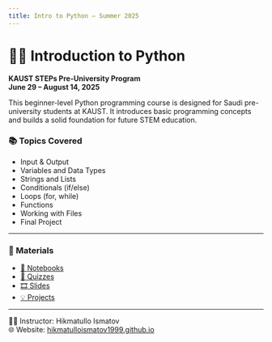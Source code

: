 ```yaml
---
title: Intro to Python – Summer 2025
---
```


# 👨‍💻 Introduction to Python  
**KAUST STEPs Pre-University Program**  
**June 29 – August 14, 2025**

This beginner-level Python programming course is designed for Saudi pre-university students at KAUST. It introduces basic programming concepts and builds a solid foundation for future STEM education.

### 📚 Topics Covered
- Input & Output
- Variables and Data Types
- Strings and Lists
- Conditionals (if/else)
- Loops (for, while)
- Functions
- Working with Files
- Final Project

---

### 📂 Materials
- [📁 Notebooks](./notebooks/)
- [🧪 Quizzes](./quizzes/)
- [🎞️ Slides](./slides/)
- [💡 Projects](./projects/)

---

👨‍🏫 Instructor: Hikmatullo Ismatov  
🌐 Website: [hikmatulloismatov1999.github.io](https://hikmatulloismatov1999.github.io)
